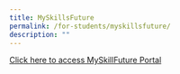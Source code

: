```yaml
---
title: MySkillsFuture
permalink: /for-students/myskillsfuture/
description: ""
---
```

[Click here to access MySkillFuture Portal](http://www.myskillsfuture.gov.sg/content/student/en/primary.html)